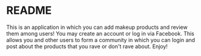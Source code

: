 # README

This is an application in which you can add makeup products and review them among users!
You may create an account or log in via Facebook. This allows you and other users to form a community in which you can login and post about the products that you rave or don't rave about. Enjoy!


